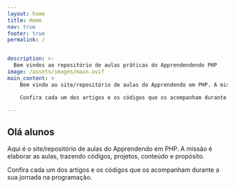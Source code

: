 ```yaml
---
layout: home
title: Home
nav: true
footer: true
permalink: /


description: >-
  Bem vindos ao repositório de aulas práticas do Apprendendendo PHP
image: /assets/images/main.avif
main_content: >
    Bem vindo ao site/repositório de aulas do Apprendendo em PHP. A missão é elaborar as aulas, trazendo códigos, projetos, conteúdo e propósito.

    Confira cada um dos artigos e os códigos que os acompanham durante a sua jornada na programação.

---
```

## Olá alunos

Aqui é o site/repositório de aulas do Apprendendo em PHP. A missão é elaborar as aulas, trazendo códigos, projetos, conteúdo e propósito.

Confira cada um dos artigos e os códigos que os acompanham durante a sua jornada na programação.

